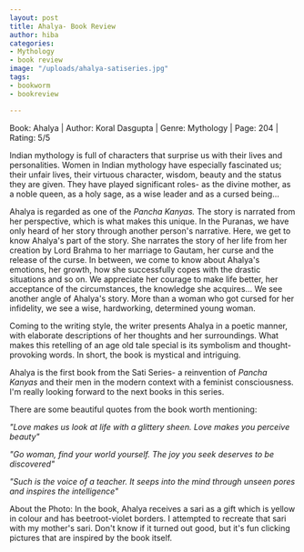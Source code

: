 ```yaml
---
layout: post
title: Ahalya- Book Review
author: hiba
categories:
- Mythology
- book review
image: "/uploads/ahalya-satiseries.jpg"
tags:
- bookworm
- bookreview

---
```

Book: Ahalya | Author: Koral Dasgupta | Genre: Mythology | Page: 204 | Rating: 5/5

Indian mythology is full of characters that surprise us with their lives and personalities. Women in Indian mythology have especially fascinated us; their unfair lives, their virtuous character, wisdom, beauty and the status they are given. They have played significant roles- as the divine mother, as a noble queen, as a holy sage, as a wise leader and as a cursed being...

Ahalya is regarded as one of the _Pancha Kanyas._ The story is narrated from her perspective, which is what makes this unique. In the Puranas, we have only heard of her story through another person's narrative. Here, we get to know Ahalya's part of the story. She narrates the story of her life from her creation by Lord Brahma to her marriage to Gautam, her curse and the release of the curse. In between, we come to know about Ahalya's emotions, her growth, how she successfully copes with the drastic situations and so on. We appreciate her courage to make life better, her acceptance of the circumstances, the knowledge she acquires... We see another angle of Ahalya's story. More than a woman who got cursed for her infidelity, we see a wise, hardworking, determined young woman.

Coming to the writing style, the writer presents Ahalya in a poetic manner, with elaborate descriptions of her thoughts and her surroundings. What makes this retelling of an age old tale special is its symbolism and thought-provoking words. In short, the book is mystical and intriguing. 

Ahalya is the first book from the Sati Series- a reinvention of _Pancha Kanyas_ and their men in the modern context with a feminist consciousness. I'm really looking forward to the next books in this series.

There are some beautiful quotes from the book worth mentioning:

_"Love makes us look at life with a glittery sheen. Love makes you perceive beauty"_

_"Go woman, find your world yourself. The joy you seek deserves to be discovered"_

_"Such is the voice of a teacher. It seeps into the mind through unseen pores and inspires the intelligence"_ 

About the Photo: In the book, Ahalya receives a sari as a gift which is yellow in colour and has beetroot-violet borders. I attempted to recreate that sari with my mother's sari. Don't know if it turned out good, but it's fun clicking pictures that are inspired by the book itself.